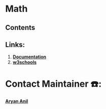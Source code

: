 # Math

## Contents

## Links:

1. [**Documentation**](https://docs.python.org/3/library/math.html)
1. [**w3schools**](https://www.w3schools.com/python/module_math.asp)


# Contact Maintainer ☎️:
[**Aryan Anil**](https://wa.me/+918848992929)
